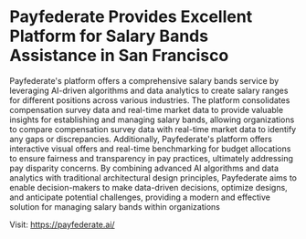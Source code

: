 # Payfederate Provides Excellent Platform for Salary Bands Assistance in San Francisco

Payfederate's platform offers a comprehensive salary bands service by leveraging AI-driven algorithms and data analytics to create salary ranges for different positions across various industries. The platform consolidates compensation survey data and real-time market data to provide valuable insights for establishing and managing salary bands, allowing organizations to compare compensation survey data with real-time market data to identify any gaps or discrepancies. Additionally, Payfederate's platform offers interactive visual offers and real-time benchmarking for budget allocations to ensure fairness and transparency in pay practices, ultimately addressing pay disparity concerns. By combining advanced AI algorithms and data analytics with traditional architectural design principles, Payfederate aims to enable decision-makers to make data-driven decisions, optimize designs, and anticipate potential challenges, providing a modern and effective solution for managing salary bands within organizations

Visit: https://payfederate.ai/
